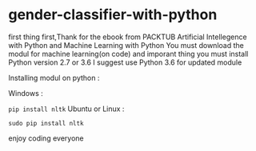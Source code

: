 # gender-classifier-with-python

first thing first,Thank for the ebook from PACKTUB Artificial Intellegence with Python and Machine Learning with Python
You must download the modul for machine learning(on code) and imporant thing you must install Python version 2.7 or 3.6
I suggest use Python 3.6 for updated module

Installing modul on python :

Windows :

```pip install nltk```
Ubuntu or Linux :

```sudo pip install nltk```


enjoy coding everyone




